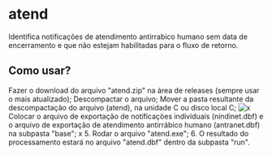 # atend
Identifica notificações de atendimento antirrabico humano sem data de encerramento e que não estejam habilitadas para o fluxo de retorno.

## Como usar?
Fazer o download do arquivo "atend.zip" na área de releases (sempre usar o mais atualizado);
Descompactar o arquivo;
Mover a pasta resultante da descompactação do arquivo (atend), na unidade C ou disco local C;
![x](foldre1.jpg)
Colocar o arquivo de exportação de notificações individuais (nindinet.dbf) e o arquivo de exportação de atendimento antirrábico humano (antranet.dbf) na subpasta "base";
x 5. Rodar o arquivo "atend.exe";
6. O resultado do processamento estará no arquivo "atend.dbf" dentro da subpasta "run".

